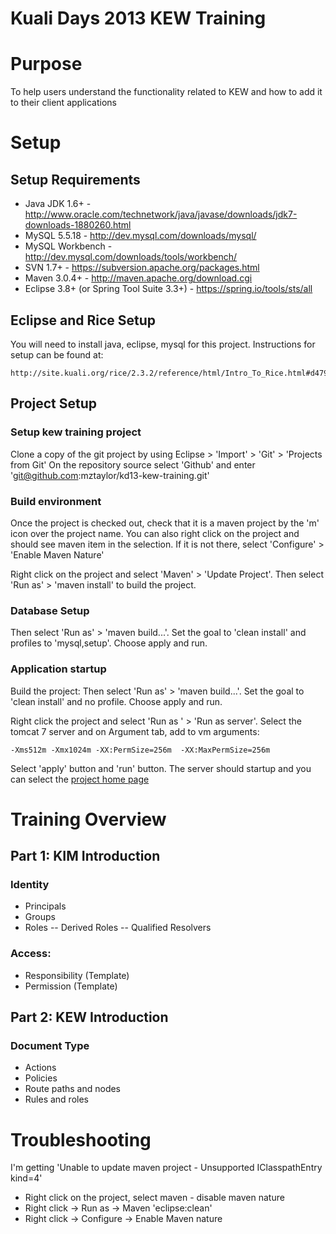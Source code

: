 # Kuali Days 2013 KEW Training

# Purpose
To help users understand the functionality related to KEW and how to add it to their client applications

# Setup

## Setup Requirements
- Java JDK 1.6+ - http://www.oracle.com/technetwork/java/javase/downloads/jdk7-downloads-1880260.html
- MySQL 5.5.18 - http://dev.mysql.com/downloads/mysql/
- MySQL Workbench - http://dev.mysql.com/downloads/tools/workbench/
- SVN 1.7+ - https://subversion.apache.org/packages.html
- Maven 3.0.4+ - http://maven.apache.org/download.cgi
- Eclipse 3.8+ (or Spring Tool Suite 3.3+) - https://spring.io/tools/sts/all

## Eclipse and Rice Setup

You will need to install java, eclipse, mysql for this project.  Instructions for setup can be found at:

    http://site.kuali.org/rice/2.3.2/reference/html/Intro_To_Rice.html#d4798e2496

## Project Setup

### Setup kew training project
Clone a copy of the git project by using Eclipse > 'Import' > 'Git' > 'Projects from Git'
On the repository source select 'Github' and enter 'git@github.com:mztaylor/kd13-kew-training.git'

### Build environment
Once the project is checked out, check that it is a maven project by the 'm' icon over the project name.  You can also right
click on the project and should see maven item in the selection.  If it is not there, select 'Configure' > 'Enable Maven Nature'

Right click on the project and select 'Maven' > 'Update Project'.  Then select 'Run as' > 'maven install' to build the project.

### Database Setup
Then select 'Run as' > 'maven build...'.  Set the goal to 'clean install' and profiles to 'mysql,setup'.  Choose apply and run.

### Application startup

Build the project: Then select 'Run as' > 'maven build...'.  Set the goal to 'clean install' and no profile.  Choose apply and run.

Right click the project and select 'Run as ' > 'Run as server'.  Select the tomcat 7 server and on Argument tab, add to vm arguments:

    -Xms512m -Xmx1024m -XX:PermSize=256m  -XX:MaxPermSize=256m

Select 'apply' button and 'run' button.  The server should startup and you can select the [project home page](http://localhost:8080/krworkshop/)
 
# Training Overview

## Part 1: KIM Introduction
### Identity
 - Principals
 - Groups
 - Roles
 -- Derived Roles
 -- Qualified Resolvers

### Access:
 - Responsibility (Template)
 - Permission (Template)

## Part 2: KEW Introduction
### Document Type
 - Actions
 - Policies
 - Route paths and nodes
 - Rules and roles

# Troubleshooting

I'm getting 'Unable to update maven project - Unsupported IClasspathEntry kind=4'
- Right click on the project, select maven - disable maven nature
- Right click -> Run as -> Maven 'eclipse:clean'
- Right click -> Configure -> Enable Maven nature

